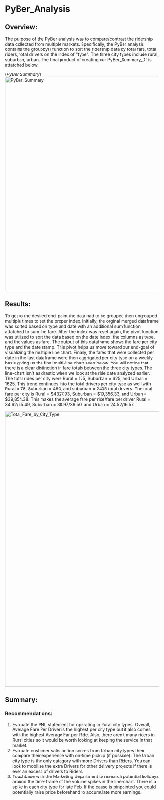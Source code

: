 # PyBer_Analysis

## Overview:

The purpose of the PyBer analysis was to compare/contrast the ridership data collected from multiple markets. Specifically, the PyBer analysis contains the groupby() function to sort the ridership data by total fare, total riders, total drivers on the index of "type". The three city types include rural, suburban, urban. The final product of creating our PyBer_Summary_Df is attatched below. 



(_PyBer Summary_)<img width="700" alt="PyBer_Summary" src="https://user-images.githubusercontent.com/106042900/177663916-ab272cbb-ba96-4067-a063-d27b5b5d8ca9.png">


## Results: 

To get to the desired end-point the data had to be grouped then ungrouped multiple times to set the proper index. Initially, the orginal merged dataframe was sorted based on type and date with an additional sum function attatched to sum the fare. After the index was reset again, the pivot function was utilized to sort the data based on the date index, the columns as type, and the values as fare. The output of this dataframe shows the fare per city type and the date stamp. This pivot helps us move toward our end-goal of visualizing the multiple line chart. Finally, the fares that were collected per date in the last dataframe were then aggrigated per city type on a weekly basis giving us the final multi-line chart seen below. You will notice that there is a clear distinction in fare totals between the three city types. The line-chart isn't as drastic when we look at the ride date analyzed earlier. The total rides per city were Rural = 125, Suburban = 625, and Urban = 1625. This trend continues into the total drivers per city type as well with Rural = 78, Suburban = 490, and suburban = 2405 total drivers. The total fare per city is Rural = $4327.93, Suburban = $19,356.33, and Urban = $39,854.38. This makes the average fare per ride/fare per driver Rural = $34.62/$55.49, Suburban = $30.97/$39.50, and Urban = $24.52/$16.57. 


<img width="900" alt="Total_Fare_by_City_Type" src="https://user-images.githubusercontent.com/106042900/177666867-f460e342-0c01-42f1-9154-226f0aec12f0.png">

## Summary:

  ### Recommendations: 
1. Evaluate the PNL statement for operating in Rural city types. Overall, Average Fare Per Driver is the highest per city type but it also comes with the highest Average Far per Ride. Also, there aren't many riders in Rural cities so it would be worth looking at keeping the service in that market. 
2. Evaluate customer satisfaction scores from Urban city types then compare their experience with on-time pickup (if possible). The Urban city type is the only category with more Drivers than Riders. You can look to  mobilize the extra Drivers for other delivery projects if there is ever an excess of drivers to Riders. 
3. Touchbase with the Marketing department to research potential holidays around the time-frame of the volume spikes in the line-chart. There is a spike in each city type for late Feb. If the cause is pinpointed you could potentially raise price beforehand to accumulate more earnings. 
